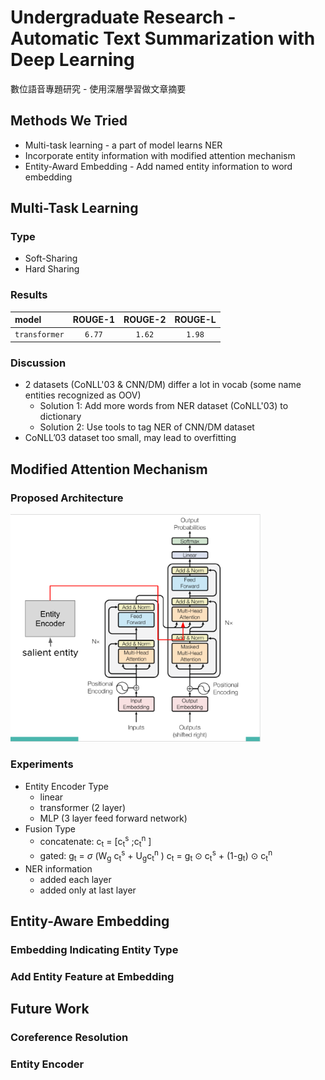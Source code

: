 # Undergraduate Research - Automatic Text Summarization with Deep Learning
數位語音專題研究 - 使用深層學習做文章摘要

## Methods We Tried
- Multi-task learning - a part of model learns NER
- Incorporate entity information with modified attention mechanism
- Entity-Award Embedding - Add named entity information to word embedding


## Multi-Task Learning
### Type
- Soft-Sharing
- Hard Sharing

### Results
| model | ROUGE-1 | ROUGE-2 | ROUGE-L |
|:-------------|:-------------:|:-------------:|:-------------:|
| `transformer` | `6.77` | `1.62` | `1.98` |

### Discussion
- 2 datasets (CoNLL'03 & CNN/DM) differ a lot in vocab (some name entities recognized as OOV)
  - Solution 1: Add more words from NER dataset (CoNLL'03) to dictionary
  - Solution 2: Use tools to tag NER of CNN/DM dataset
- CoNLL’03 dataset too small, may lead to overfitting



## Modified Attention Mechanism

### Proposed Architecture
<img src="images/modified_attn.png" alt="proposed architecture" width="400"/>

### Experiments
- Entity Encoder Type
  - linear
  - transformer (2 layer)
  - MLP (3 layer feed forward network)
- Fusion Type
  - concatenate: c<sub>t</sub> = [c<sub>t</sub><sup>s</sup> ;c<sub>t</sub><sup>n</sup> ]
  - gated: g<sub>t</sub> = _&sigma;_ (W<sub>g</sub> c<sub>t</sub><sup>s</sup> + U<sub>g</sub>c<sub>t</sub><sup>n</sup> )
           c<sub>t</sub> = g<sub>t</sub> ⊙ c<sub>t</sub><sup>s</sup> + (1-g<sub>t</sub>) ⊙ c<sub>t</sub><sup>n</sup> 
- NER information
  - added each layer
  - added only at last layer


## Entity-Aware Embedding
### Embedding Indicating Entity Type

### Add Entity Feature at Embedding


## Future Work
### Coreference Resolution

### Entity Encoder
